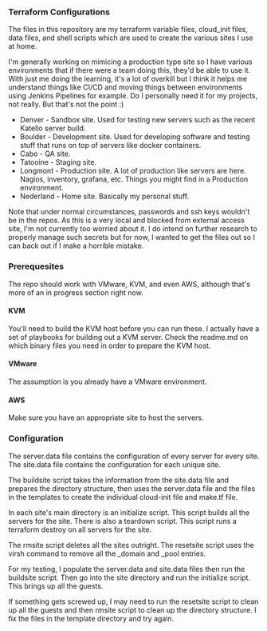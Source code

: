 ### Terraform Configurations

The files in this repository are my terraform variable files, cloud_init files, 
data files, and shell scripts which are used to create the various sites I use 
at home.

I'm generally working on mimicing a production type site so I have various 
environments that if there were a team doing this, they'd be able to use it. 
With just me doing the learning, it's a lot of overkill but I think it helps 
me understand things like CI/CD and moving things between environments using 
Jenkins Pipelines for example. Do I personally need it for my projects, not 
really. But that's not the point :) 

* Denver - Sandbox site. Used for testing new servers such as the recent Katello 
server build.
* Boulder - Development site. Used for developing software and testing stuff 
that runs on top of servers like docker containers.
* Cabo - QA site.
* Tatooine - Staging site.
* Longmont - Production site. A lot of production like servers are here. Nagios, 
inventory, grafana, etc. Things you might find in a Production environment.
* Nederland - Home site. Basically my personal stuff.

Note that under normal circumstances, passwords and ssh keys wouldn't be in 
the repos. As this is a very local and blocked from external access site, I'm 
not currently too worried about it. I do intend on further research to properly 
manage such secrets but for now, I wanted to get the files out so I can back 
out if I make a horrible mistake.

### Prerequesites

The repo should work with VMware, KVM, and even AWS, although that's more 
of an in progress section right now.

#### KVM

You'll need to build the KVM host before you can run these. I actually have 
a set of playbooks for building out a KVM server. Check the readme.md 
on which binary files you need in order to prepare the KVM host.

#### VMware

The assumption is you already have a VMware environment.

#### AWS

Make sure you have an appropriate site to host the servers.

### Configuration

The server.data file contains the configuration of every server for every 
site. The site.data file contains the configuration for each unique site.

The buildsite script takes the information from the site.data file and 
prepares the directory structure, then uses the server.data file and the 
files in the templates to create the individual cloud-init file and make.tf 
file.

In each site's main directory is an initialize script. This script builds 
all the servers for the site. There is also a teardown script. This script 
runs a terraform destroy on all servers for the site.

The rmsite script deletes all the sites outright. The resetsite script uses 
the virsh command to remove all the _domain and _pool entries.

For my testing, I populate the server.data and site.data files then run 
the buildsite script. Then go into the site directory and run the initialize 
script. This brings up all the guests.

If something gets screwed up, I may need to run the resetsite script to clean 
up all the guests and then rmsite script to clean up the directory structure. 
I fix the files in the template directory and try again.

